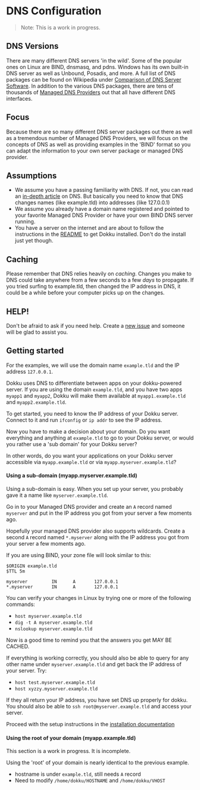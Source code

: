 # DNS Configuration

> Note: This is a work in progress.

## DNS Versions

There are many different DNS servers 'in the wild'.  Some of the popular ones on Linux are BIND, dnsmasq, and pdns.  Windows has its own built-in DNS server as well as Unbound, Posadis, and more.  A full list of DNS packages can be found on Wikipedia under [Comparison of DNS Server Software](http://en.wikipedia.org/wiki/Comparison_of_DNS_server_software).  In addition to the various DNS packages, there are tens of thousands of [Managed DNS Providers](http://en.wikipedia.org/wiki/List_of_managed_DNS_providers) out that all have different DNS interfaces.

## Focus

Because there are so many different DNS server packages out there as well as a tremendous number of Managed DNS Providers, we will focus on the concepts of DNS as well as providing examples in the 'BIND' format so you can adapt the information to your own server package or managed DNS provider.

## Assumptions

* We assume you have a passing familiarity with DNS.  If not, you can read an [in-depth article](http://www.diaryofaninja.com/blog/2012/03/03/devops-dns-for-developers-ndash-now-therersquos-no-excuse-not-to-know) on DNS.  But basically you need to know that DNS changes names (like example.tld) into addresses (like 127.0.0.1)
* We assume you already have a domain name registered and pointed to your favorite Managed DNS Provider or have your own BIND DNS server running.
* You have a server on the internet and are about to follow the instructions in the [README](https://github.com/dokku/dokku/blob/master/README.md) to get Dokku installed.  Don't do the install just yet though.

## Caching

Please remember that DNS relies heavily on _caching_.  Changes you make to DNS could take anywhere from a few seconds to a few *days* to propagate.  If you tried surfing to example.tld, then changed the IP address in DNS, it could be a while before your computer picks up on the changes.

## HELP!

Don't be afraid to ask if you need help.  Create a [new issue](https://github.com/dokku/dokku/issues) and someone will be glad to assist you.

## Getting started

For the examples, we will use the domain name `example.tld` and the IP address `127.0.0.1`.

Dokku uses DNS to differentiate between apps on your dokku-powered server.  If you are using the domain `example.tld`, and you have two apps `myapp1` and `myapp2`, Dokku will make them available at `myapp1.example.tld` and `myapp2.example.tld`.

To get started, you need to know the IP address of your Dokku server.  Connect to it and run `ifconfig` or `ip addr` to see the IP address.

Now you have to make a decision about your domain.  Do you want everything and anything at `example.tld` to go to your Dokku server, or would you rather use a 'sub domain' for your Dokku server?

In other words, do you want your applications on your Dokku server accessible via `myapp.example.tld` or via `myapp.myserver.example.tld`?

#### Using a sub-domain (myapp.myserver.example.tld)

Using a sub-domain is easy.  When you set up your server, you probably gave it a name like `myserver.example.tld`.

Go in to your Managed DNS provider and create an `A` record named `myserver` and put in the IP address you got from your server a few moments ago.

Hopefully your managed DNS provider also supports wildcards.  Create a second `A` record named `*.myserver` along with the IP address you got from your server a few moments ago.

If you are using BIND, your zone file will look similar to this:

```
$ORIGIN example.tld
$TTL 5m

myserver         IN      A       127.0.0.1
*.myserver       IN      A       127.0.0.1
```

You can verify your changes in Linux by trying one or more of the following commands:

* `host myserver.example.tld`
* `dig -t A myserver.example.tld`
* `nslookup myserver.example.tld`

Now is a good time to remind you that the answers you get MAY BE CACHED.

If everything is working correctly, you should also be able to query for any other name under `myserver.example.tld` and get back the IP address of your server.  Try:

* `host test.myserver.example.tld`
* `host xyzzy.myserver.example.tld`

If they all return your IP address, you have set DNS up properly for dokku.  You should also be able to `ssh root@myserver.example.tld` and access your server.

Proceed with the setup instructions in the [installation documentation](/docs/getting-started/installation.md)

#### Using the root of your domain (myapp.example.tld)

This section is a work in progress.  It is incomplete.

Using the 'root' of your domain is nearly identical to the previous example.

* hostname is under `example.tld`, still needs `A` record
* Need to modify `/home/dokku/HOSTNAME` and `/home/dokku/VHOST`
